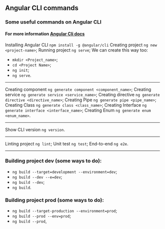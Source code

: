 ## Angular CLI commands

### Some useful commands on Angular CLI

#### For more information [Angular Cli docs](https://cli.angular.io/)

Installing Angular CLI `npm install -g @angular/cli`
Creating project `ng new <project-name>`;
Running project `ng serve`;
We can create this way too: 
- `mkdir <Project_name>`;
- `cd <Project Name>`;
- `ng init`;
- `ng serve`.

<hr>

Creating component `ng generate component <component_name>`;
Creating service `ng generate service <service_name>`;
Creating directive `ng generate directive <directive_name>`;
Creating Pipe `ng generate pipe <pipe_name>`;
Creating Class `ng generate class <class_name>`;
Creating Interface `ng generate interface <interface_name>`;
Creating Enum `ng generate enum <enum_name>`.

<hr>

Show CLI version `ng version`.

<hr>

Linting project `ng lint`;
Unit test `ng test`;
End-to-end `ng e2e`.

<hr>

### Building project dev (some ways to do):
- `ng build --target=development --environment=dev`;
- `ng build --dev --e=dev`;
- `ng build --dev`;
- `ng build`.


### Building project prod (some ways to do):
- `ng build --target-production --environment=prod`;
- `ng build --prod --env=prod`;
- `ng build --prod`,

